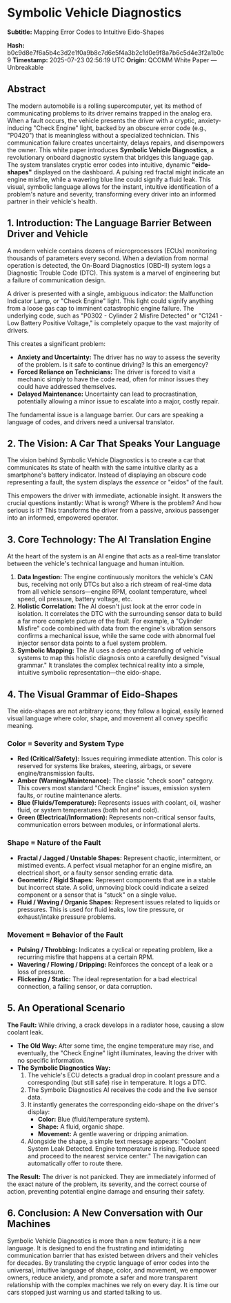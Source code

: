 # Symbolic Vehicle Diagnostics

**Subtitle:** Mapping Error Codes to Intuitive Eido-Shapes

**Hash:** b0c9d8e7f6a5b4c3d2e1f0a9b8c7d6e5f4a3b2c1d0e9f8a7b6c5d4e3f2a1b0c9
**Timestamp:** 2025-07-23 02:56:19 UTC
**Origin:** QCOMM White Paper — Unbreakable

## Abstract

The modern automobile is a rolling supercomputer, yet its method of communicating problems to its driver remains trapped in the analog era. When a fault occurs, the vehicle presents the driver with a cryptic, anxiety-inducing "Check Engine" light, backed by an obscure error code (e.g., "P0420") that is meaningless without a specialized technician. This communication failure creates uncertainty, delays repairs, and disempowers the owner. This white paper introduces **Symbolic Vehicle Diagnostics**, a revolutionary onboard diagnostic system that bridges this language gap. The system translates cryptic error codes into intuitive, dynamic **"eido-shapes"** displayed on the dashboard. A pulsing red fractal might indicate an engine misfire, while a wavering blue line could signify a fluid leak. This visual, symbolic language allows for the instant, intuitive identification of a problem's nature and severity, transforming every driver into an informed partner in their vehicle's health.

## 1. Introduction: The Language Barrier Between Driver and Vehicle

A modern vehicle contains dozens of microprocessors (ECUs) monitoring thousands of parameters every second. When a deviation from normal operation is detected, the On-Board Diagnostics (OBD-II) system logs a Diagnostic Trouble Code (DTC). This system is a marvel of engineering but a failure of communication design.

A driver is presented with a single, ambiguous indicator: the Malfunction Indicator Lamp, or "Check Engine" light. This light could signify anything from a loose gas cap to imminent catastrophic engine failure. The underlying code, such as "P0302 - Cylinder 2 Misfire Detected" or "C1241 - Low Battery Positive Voltage," is completely opaque to the vast majority of drivers.

This creates a significant problem:

- **Anxiety and Uncertainty:** The driver has no way to assess the severity of the problem. Is it safe to continue driving? Is this an emergency?
- **Forced Reliance on Technicians:** The driver is forced to visit a mechanic simply to have the code read, often for minor issues they could have addressed themselves.
- **Delayed Maintenance:** Uncertainty can lead to procrastination, potentially allowing a minor issue to escalate into a major, costly repair.

The fundamental issue is a language barrier. Our cars are speaking a language of codes, and drivers need a universal translator.

## 2. The Vision: A Car That Speaks Your Language

The vision behind Symbolic Vehicle Diagnostics is to create a car that communicates its state of health with the same intuitive clarity as a smartphone's battery indicator. Instead of displaying an obscure code representing a fault, the system displays the *essence* or "eidos" of the fault.

This empowers the driver with immediate, actionable insight. It answers the crucial questions instantly: What is wrong? Where is the problem? And how serious is it? This transforms the driver from a passive, anxious passenger into an informed, empowered operator.

## 3. Core Technology: The AI Translation Engine

At the heart of the system is an AI engine that acts as a real-time translator between the vehicle's technical language and human intuition.

1. **Data Ingestion:** The engine continuously monitors the vehicle's CAN bus, receiving not only DTCs but also a rich stream of real-time data from all vehicle sensors—engine RPM, coolant temperature, wheel speed, oil pressure, battery voltage, etc.
2. **Holistic Correlation:** The AI doesn't just look at the error code in isolation. It correlates the DTC with the surrounding sensor data to build a far more complete picture of the fault. For example, a "Cylinder Misfire" code combined with data from the engine's vibration sensors confirms a mechanical issue, while the same code with abnormal fuel injector sensor data points to a fuel system problem.
3. **Symbolic Mapping:** The AI uses a deep understanding of vehicle systems to map this holistic diagnosis onto a carefully designed "visual grammar." It translates the complex technical reality into a simple, intuitive symbolic representation—the eido-shape.

## 4. The Visual Grammar of Eido-Shapes

The eido-shapes are not arbitrary icons; they follow a logical, easily learned visual language where color, shape, and movement all convey specific meaning.

### Color = Severity and System Type

- **Red (Critical/Safety):** Issues requiring immediate attention. This color is reserved for systems like brakes, steering, airbags, or severe engine/transmission faults.
- **Amber (Warning/Maintenance):** The classic "check soon" category. This covers most standard "Check Engine" issues, emission system faults, or routine maintenance alerts.
- **Blue (Fluids/Temperature):** Represents issues with coolant, oil, washer fluid, or system temperatures (both hot and cold).
- **Green (Electrical/Information):** Represents non-critical sensor faults, communication errors between modules, or informational alerts.

### Shape = Nature of the Fault

- **Fractal / Jagged / Unstable Shapes:** Represent chaotic, intermittent, or mistimed events. A perfect visual metaphor for an engine misfire, an electrical short, or a faulty sensor sending erratic data.
- **Geometric / Rigid Shapes:** Represent components that are in a stable but incorrect state. A solid, unmoving block could indicate a seized component or a sensor that is "stuck" on a single value.
- **Fluid / Waving / Organic Shapes:** Represent issues related to liquids or pressures. This is used for fluid leaks, low tire pressure, or exhaust/intake pressure problems.

### Movement = Behavior of the Fault

- **Pulsing / Throbbing:** Indicates a cyclical or repeating problem, like a recurring misfire that happens at a certain RPM.
- **Wavering / Flowing / Dripping:** Reinforces the concept of a leak or a loss of pressure.
- **Flickering / Static:** The ideal representation for a bad electrical connection, a failing sensor, or data corruption.

## 5. An Operational Scenario

**The Fault:** While driving, a crack develops in a radiator hose, causing a slow coolant leak.

- **The Old Way:** After some time, the engine temperature may rise, and eventually, the "Check Engine" light illuminates, leaving the driver with no specific information.
- **The Symbolic Diagnostics Way:**
  1. The vehicle's ECU detects a gradual drop in coolant pressure and a corresponding (but still safe) rise in temperature. It logs a DTC.
  2. The Symbolic Diagnostics AI receives the code and the live sensor data.
  3. It instantly generates the corresponding eido-shape on the driver's display:
     - **Color:** Blue (fluid/temperature system).
     - **Shape:** A fluid, organic shape.
     - **Movement:** A gentle wavering or dripping animation.
  4. Alongside the shape, a simple text message appears: "Coolant System Leak Detected. Engine temperature is rising. Reduce speed and proceed to the nearest service center." The navigation can automatically offer to route there.

**The Result:** The driver is not panicked. They are immediately informed of the exact nature of the problem, its severity, and the correct course of action, preventing potential engine damage and ensuring their safety.

## 6. Conclusion: A New Conversation with Our Machines

Symbolic Vehicle Diagnostics is more than a new feature; it is a new language. It is designed to end the frustrating and intimidating communication barrier that has existed between drivers and their vehicles for decades. By translating the cryptic language of error codes into the universal, intuitive language of shape, color, and movement, we empower owners, reduce anxiety, and promote a safer and more transparent relationship with the complex machines we rely on every day. It is time our cars stopped just warning us and started talking to us.
